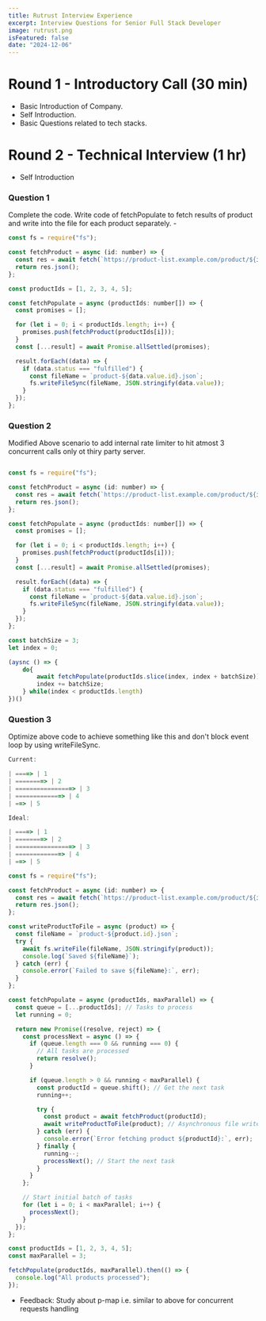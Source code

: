 ```yaml
---
title: Rutrust Interview Experience
excerpt: Interview Questions for Senior Full Stack Developer
image: rutrust.png
isFeatured: false
date: "2024-12-06"
---
```


# Round 1 - Introductory Call (30 min)

- Basic Introduction of Company.
- Self Introduction.
- Basic Questions related to tech stacks.

# Round 2 - Technical Interview (1 hr)

- Self Introduction

### Question 1

Complete the code. Write code of fetchPopulate to fetch results of product and write into the file for each product separately. -

```js
const fs = require("fs");

const fetchProduct = async (id: number) => {
  const res = await fetch(`https://product-list.example.com/product/${id}`);
  return res.json();
};

const productIds = [1, 2, 3, 4, 5];

const fetchPopulate = async (productIds: number[]) => {
  const promises = [];

  for (let i = 0; i < productIds.length; i++) {
    promises.push(fetchProduct(productIds[i]));
  }
  const [...result] = await Promise.allSettled(promises);

  result.forEach((data) => {
    if (data.status === "fulfilled") {
      const fileName = `product-${data.value.id}.json`;
      fs.writeFileSync(fileName, JSON.stringify(data.value));
    }
  });
};
```

### Question 2

Modified Above scenario to add internal rate limiter to hit atmost 3 concurrent calls only ot thiry party server.

```js

const fs = require("fs");

const fetchProduct = async (id: number) => {
  const res = await fetch(`https://product-list.example.com/product/${id}`);
  return res.json();
};

const fetchPopulate = async (productIds: number[]) => {
  const promises = [];

  for (let i = 0; i < productIds.length; i++) {
    promises.push(fetchProduct(productIds[i]));
  }
  const [...result] = await Promise.allSettled(promises);

  result.forEach((data) => {
    if (data.status === "fulfilled") {
      const fileName = `product-${data.value.id}.json`;
      fs.writeFileSync(fileName, JSON.stringify(data.value));
    }
  });
};

const batchSize = 3;
let index = 0;

(aysnc () => {
    do{
        await fetchPopulate(productIds.slice(index, index + batchSize));
        index += batchSize;
    } while(index < productIds.length)
})()

```

### Question 3

Optimize above code to achieve something like this and don't block event loop by using writeFileSync.

```js
Current:

| ====> | 1
| ========> | 2
| ================> | 3
| =============> | 4
| ==> | 5

Ideal:

| ====> | 1
| ========> | 2
| ================> | 3
| =============> | 4
| ==> | 5

```

```js
const fs = require("fs");

const fetchProduct = async (id: number) => {
  const res = await fetch(`https://product-list.example.com/product/${id}`);
  return res.json();
};

const writeProductToFile = async (product) => {
  const fileName = `product-${product.id}.json`;
  try {
    await fs.writeFile(fileName, JSON.stringify(product));
    console.log(`Saved ${fileName}`);
  } catch (err) {
    console.error(`Failed to save ${fileName}:`, err);
  }
};

const fetchPopulate = async (productIds, maxParallel) => {
  const queue = [...productIds]; // Tasks to process
  let running = 0;

  return new Promise((resolve, reject) => {
    const processNext = async () => {
      if (queue.length === 0 && running === 0) {
        // All tasks are processed
        return resolve();
      }

      if (queue.length > 0 && running < maxParallel) {
        const productId = queue.shift(); // Get the next task
        running++;

        try {
          const product = await fetchProduct(productId);
          await writeProductToFile(product); // Asynchronous file write
        } catch (err) {
          console.error(`Error fetching product ${productId}:`, err);
        } finally {
          running--;
          processNext(); // Start the next task
        }
      }
    };

    // Start initial batch of tasks
    for (let i = 0; i < maxParallel; i++) {
      processNext();
    }
  });
};

const productIds = [1, 2, 3, 4, 5];
const maxParallel = 3;

fetchPopulate(productIds, maxParallel).then(() => {
  console.log("All products processed");
});
```

- Feedback: Study about p-map i.e. similar to above for concurrent requests handling
